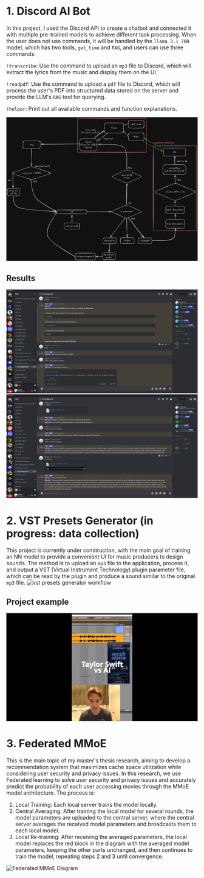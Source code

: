 # 1. Discord AI Bot
In this project, I used the Discord API to create a chatbot and connected it with multiple pre-trained models to achieve different task processing. When the user does not use commands, it will be handled by the `llama 3.1 70B` model, which has two tools, `get_time` and `RAG`, and users can use three commands:

`!transcribe`: Use the command to upload an `mp3` file to Discord, which will extract the lyrics from the music and display them on the UI.

`!readpdf`: Use the command to upload a `pdf` file to Discord, which will process the user's PDF into structured data stored on the server and provide the LLM's `RAG` tool for querying.

`!helper`: Print out all available commands and function explanations.

![discord aibot](discord_bot.png)
## Results
![discord bot preview](image.png)
![discord bot preview](image-1.png)

# 2. VST Presets Generator (in progress: data collection)
This project is currently under construction, with the main goal of training an NN model to provide a convenient UI for music producers to design sounds. The method is to upload an `mp3` file to the application, process it, and output a VST (Virtual Instrument Technology) plugin parameter file, which can be read by the plugin and produce a sound similar to the original `mp3` file.
![vst presets generator workflow](ai_vst_presets_generator.png)
## Project example
[![exist app example](image-3.png)](https://youtu.be/wE6-RZyjgnQ?si=gaV0-UR_K7ixG79T)

# 3. Federated MMoE
This is the main topic of my master's thesis research, aiming to develop a recommendation system that maximizes cache space utilization while considering user security and privacy issues. In this research, we use Federated learning to solve user security and privacy issues and accurately predict the probability of each user accessing movies through the MMoE model architecture. The process is:
1. Local Training: Each local server trains the model locally.
2. Central Averaging: After training the local model for several rounds, the model parameters are uploaded to the central server, where the central server averages the received model parameters and broadcasts them to each local model.
3. Local Re-training: After receiving the averaged parameters, the local model replaces the red block in the diagram with the averaged model parameters, keeping the other parts unchanged, and then continues to train the model, repeating steps 2 and 3 until convergence.

![Federated MMoE Diagram](fed_mmoe.png)
